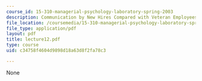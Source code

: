 ```yaml
---
course_id: 15-310-managerial-psychology-laboratory-spring-2003
description: Communication by New Hires Compared with Veteran Employees
file_location: /coursemedia/15-310-managerial-psychology-laboratory-spring-2003/c34758f4604d9898d18a63d8f2fa78c3_lecture12.pdf
file_type: application/pdf
layout: pdf
title: lecture12.pdf
type: course
uid: c34758f4604d9898d18a63d8f2fa78c3

---
```

None